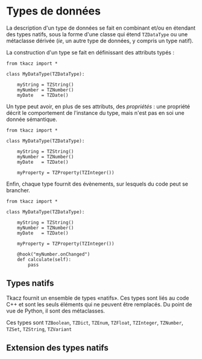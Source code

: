 
# Types de données

La description d'un type de données se fait en combinant et/ou en étendant des types natifs, sous la forme d'une classe qui étend ```TZDataType``` ou une métaclasse dérivée (*ie*, un autre type de données, y compris un type natif).

La construction d'un type se fait en définissant des attributs typés :

~~~ {.python .numberLines}
from tkacz import *

class MyDataType(TZDataType):

	myString = TZString()
	myNumber = TZNumber()
	myDate 	 = TZDate()
~~~

Un type peut avoir, en plus de ses attributs, des *propriétés* : une propriété décrit le comportement de l'instance du type, mais n'est pas en soi une donnée sémantique. 

~~~ {.python .numberLines}
from tkacz import *

class MyDataType(TZDataType):

	myString = TZString()
	myNumber = TZNumber()
	myDate 	 = TZDate()
	
	myProperty = TZProperty(TZInteger())
~~~

Enfin, chaque type fournit des évènements, sur lesquels du code peut se brancher. 

~~~ {.python .numberLines}
from tkacz import *

class MyDataType(TZDataType):

	myString = TZString()
	myNumber = TZNumber()
	myDate 	 = TZDate()
	
	myProperty = TZProperty(TZInteger())
	
	@hook("myNumber.onChanged")
	def calculate(self):
		pass
~~~

## Types natifs

Tkacz fournit un ensemble de types «natifs». Ces types sont liés au code C++ et sont les seuls éléments qui ne peuvent être remplacés. Du point de vue de Python, il sont des métaclasses.

Ces types sont ```TZBoolean```,
```TZDict```,
```TZEnum```,
```TZFloat```,
```TZInteger```,
```TZNumber```,
```TZSet```, 
```TZString```, 
```TZVariant```

## Extension des types natifs